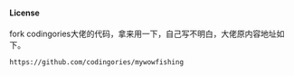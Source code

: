 
#### License

fork codingories大佬的代码，拿来用一下，自己写不明白，大佬原内容地址如下。

```
https://github.com/codingories/mywowfishing
```
